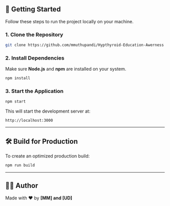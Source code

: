 ## 🚀 Getting Started

Follow these steps to run the project locally on your machine.

### 1. Clone the Repository

```bash
git clone https://github.com/mmuthupandi/Hypthyroid-Education-Awerness
````

### 2. Install Dependencies

Make sure **Node.js** and **npm** are installed on your system.

```bash
npm install
```

### 3. Start the Application

```bash
npm start
```

This will start the development server at:

```
http://localhost:3000
```

---

## 🛠 Build for Production

To create an optimized production build:

```bash
npm run build
```


---

## 👨‍💻 Author

Made with ❤️ by **[MM] and [UD]**
